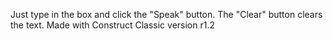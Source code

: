 Just type in the box and click the "Speak" button. The "Clear" button clears the text.
Made with Construct Classic version r1.2

